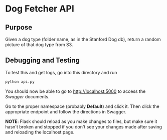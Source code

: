 # Dog Fetcher API

## Purpose

Given a dog type (folder name, as in the Stanford Dog db), return a random picture of that dog type from S3.

## Debugging and Testing

To test this and get logs, go into this directory and run

```bash
python api.py
```

You should now be able to go to [http://localhost:5000](http://localhost:5000) to access the _Swagger_ documents.

Go to the proper namespace (probably **Default**) and click it. Then click the appropriate endpoint and follow the directions in Swagger.

**NOTE**: Flask should reload as you make changes to files, but make sure it hasn't broken and stopped if you don't see your changes made after saving and reloading the localhost page.
